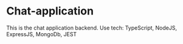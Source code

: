# Chat-application
This is the chat application backend. Use tech: TypeScript, NodeJS, ExpressJS, MongoDb, JEST